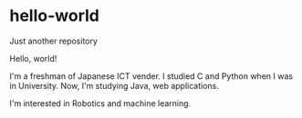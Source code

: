 # hello-world
Just another repository

Hello, world!

I'm a freshman of Japanese ICT vender.
I studied C and Python when I was in University.
Now, I'm studying Java, web applications.

I'm interested in Robotics and machine learning.
